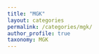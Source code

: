 ```yaml
---
title: "MGK"
layout: categories
permalink: /categories/mgk/
author_profile: true
taxonomy: MGK
---
```


